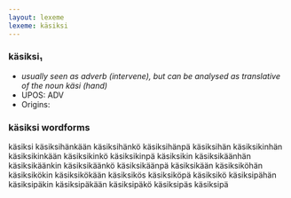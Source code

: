 ```yaml
---
layout: lexeme
lexeme: käsiksi
---
```


###  käsiksi₁

* _usually seen as adverb (intervene), but can be analysed as translative of the noun *käsi* (hand)_
* UPOS:  ADV
* Origins: 


### käsiksi wordforms

käsiksi
käsiksihänkään
käsiksihänkö
käsiksihänpä
käsiksihän
käsiksikinhän
käsiksikinkään
käsiksikinkö
käsiksikinpä
käsiksikin
käsiksikäänhän
käsiksikäänkin
käsiksikäänkö
käsiksikäänpä
käsiksikään
käsiksiköhän
käsiksikökin
käsiksikökään
käsiksikös
käsiksiköpä
käsiksikö
käsiksipähän
käsiksipäkin
käsiksipäkään
käsiksipäkö
käsiksipäs
käsiksipä

